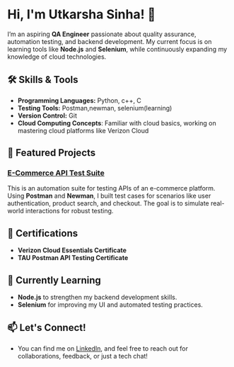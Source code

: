 # Hi, I'm Utkarsha Sinha! 👋  
I’m an aspiring **QA Engineer** passionate about quality assurance, automation testing, and backend development. My current focus is on learning tools like **Node.js** and **Selenium**, while continuously expanding my knowledge of cloud technologies.

## 🛠️ Skills & Tools
- **Programming Languages:** Python, c++, C  
- **Testing Tools:** Postman,newman, selenium(learning) 
- **Version Control:** Git   
- **Cloud Computing Concepts**: Familiar with cloud basics, working on mastering cloud platforms like Verizon Cloud

## 🌟 Featured Projects

### [E-Commerce API Test Suite](https://github.com/utkarshasinha/ecommerce-api-tests)  
This is an automation suite for testing APIs of an e-commerce platform. Using **Postman** and **Newman**, I built test cases for scenarios like user authentication, product search, and checkout. The goal is to simulate real-world interactions for robust testing.


## 📜 Certifications
- **Verizon Cloud Essentials Certificate**  
- **TAU Postman API Testing Certificate**

## 🌱 Currently Learning
- **Node.js** to strengthen my backend development skills.  
- **Selenium** for improving my UI and automated testing practices.

## 📫 Let's Connect!  
- You can find me on [LinkedIn](https://www.linkedin.com/in/utkarsha-sinha-17a16a30a/), and feel free to reach out for collaborations, feedback, or just a tech chat!



